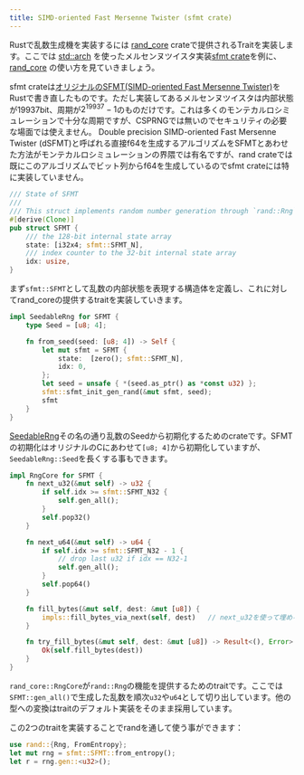 ```yaml
---
title: SIMD-oriented Fast Mersenne Twister (sfmt crate)
---
```


Rustで乱数生成機を実装するには [rand_core][rand_core] crateで提供されるTraitを実装します。ここでは [std::arch](https://doc.rust-lang.org/core/arch/x86_64/index.html) を使ったメルセンヌツイスタ実装[sfmt crate](https://github.com/rust-math/rust-sfmt)を例に、[rand_core][rand_core] の使い方を見ていきましょう。

[rand_core]: https://docs.rs/rand_core/0.6.0/rand_core/

sfmt crateは[オリジナルのSFMT(SIMD-oriented Fast Mersenne Twister)](http://www.math.sci.hiroshima-u.ac.jp/~m-mat/MT/SFMT/)をRustで書き直したものです。ただし実装してあるメルセンヌツイスタは内部状態が19937bit、周期が$2^{19937}-1$のものだけです。これは多くのモンテカルロシミュレーションで十分な周期ですが、CSPRNGでは無いのでセキュリティの必要な場面では使えません。
Double precision SIMD-oriented Fast Mersenne Twister (dSFMT)と呼ばれる直接f64を生成するアルゴリズムをSFMTとあわせた方法がモンテカルロシミュレーションの界隈では有名ですが、rand crateでは既にこのアルゴリズムでビット列からf64を生成しているのでsfmt crateには特に実装していません。

```rust
/// State of SFMT
///
/// This struct implements random number generation through `rand::Rng`.
#[derive(Clone)]
pub struct SFMT {
    /// the 128-bit internal state array
    state: [i32x4; sfmt::SFMT_N],
    /// index counter to the 32-bit internal state array
    idx: usize,
}
```

まず`sfmt::SFMT`として乱数の内部状態を表現する構造体を定義し、これに対してrand_coreの提供するtraitを実装していきます。

```rust
impl SeedableRng for SFMT {
    type Seed = [u8; 4];

    fn from_seed(seed: [u8; 4]) -> Self {
        let mut sfmt = SFMT {
            state:  [zero(); sfmt::SFMT_N],
            idx: 0,
        };
        let seed = unsafe { *(seed.as_ptr() as *const u32) };
        sfmt::sfmt_init_gen_rand(&mut sfmt, seed);
        sfmt
    }
}
```

[SeedableRng](https://rust-random.github.io/rand/rand_core/trait.SeedableRng.html)その名の通り乱数のSeedから初期化するためのcrateです。SFMTの初期化はオリジナルのCにあわせて`[u8; 4]`から初期化していますが、`SeedableRng::Seed`を長くする事もできます。

```rust
impl RngCore for SFMT {
    fn next_u32(&mut self) -> u32 {
        if self.idx >= sfmt::SFMT_N32 {
            self.gen_all();
        }
        self.pop32()
    }

    fn next_u64(&mut self) -> u64 {
        if self.idx >= sfmt::SFMT_N32 - 1 {
            // drop last u32 if idx == N32-1
            self.gen_all();
        }
        self.pop64()
    }

    fn fill_bytes(&mut self, dest: &mut [u8]) {
        impls::fill_bytes_via_next(self, dest)   // next_u32を使って埋める
    }

    fn try_fill_bytes(&mut self, dest: &mut [u8]) -> Result<(), Error> {
        Ok(self.fill_bytes(dest))
    }
}
```

`rand_core::RngCore`が`rand::Rng`の機能を提供するためのtraitです。ここでは`SFMT::gen_all()`で生成した乱数を順次`u32`や`u64`として切り出しています。他の型への変換はtraitのデフォルト実装をそのまま採用しています。

この2つのtraitを実装することでrandを通して使う事ができます：

```rust
use rand::{Rng, FromEntropy};
let mut rng = sfmt::SFMT::from_entropy();
let r = rng.gen::<u32>();
```
